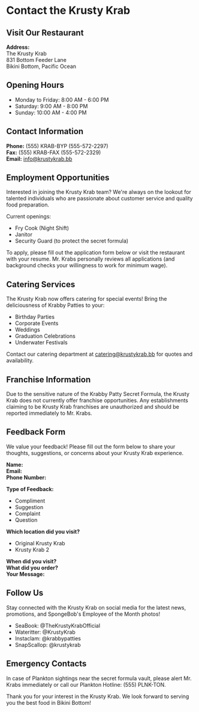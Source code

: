 # Contact the Krusty Krab

## Visit Our Restaurant

**Address:**  
The Krusty Krab  
831 Bottom Feeder Lane  
Bikini Bottom, Pacific Ocean  

## Opening Hours

- Monday to Friday: 8:00 AM - 6:00 PM
- Saturday: 9:00 AM - 8:00 PM
- Sunday: 10:00 AM - 4:00 PM

## Contact Information

**Phone:** (555) KRAB-BYP (555-572-2297)  
**Fax:** (555) KRAB-FAX (555-572-2329)  
**Email:** info@krustykrab.bb  

## Employment Opportunities

Interested in joining the Krusty Krab team? We're always on the lookout for talented individuals who are passionate about customer service and quality food preparation.

Current openings:
- Fry Cook (Night Shift)
- Janitor
- Security Guard (to protect the secret formula)

To apply, please fill out the application form below or visit the restaurant with your resume. Mr. Krabs personally reviews all applications (and background checks your willingness to work for minimum wage).

## Catering Services

The Krusty Krab now offers catering for special events! Bring the deliciousness of Krabby Patties to your:
- Birthday Parties
- Corporate Events
- Weddings
- Graduation Celebrations
- Underwater Festivals

Contact our catering department at catering@krustykrab.bb for quotes and availability.

## Franchise Information

Due to the sensitive nature of the Krabby Patty Secret Formula, the Krusty Krab does not currently offer franchise opportunities. Any establishments claiming to be Krusty Krab franchises are unauthorized and should be reported immediately to Mr. Krabs.

## Feedback Form

We value your feedback! Please fill out the form below to share your thoughts, suggestions, or concerns about your Krusty Krab experience.

**Name:**  
**Email:**  
**Phone Number:**  

**Type of Feedback:**
- Compliment
- Suggestion
- Complaint
- Question

**Which location did you visit?**
- Original Krusty Krab
- Krusty Krab 2

**When did you visit?**  
**What did you order?**  
**Your Message:**  

## Follow Us

Stay connected with the Krusty Krab on social media for the latest news, promotions, and SpongeBob's Employee of the Month photos!

- SeaBook: @TheKrustyKrabOfficial
- Wateritter: @KrustyKrab
- Instaclam: @krabbypatties
- SnapScallop: @krustykrab

## Emergency Contacts

In case of Plankton sightings near the secret formula vault, please alert Mr. Krabs immediately or call our Plankton Hotline: (555) PLNK-TON.

Thank you for your interest in the Krusty Krab. We look forward to serving you the best food in Bikini Bottom!
